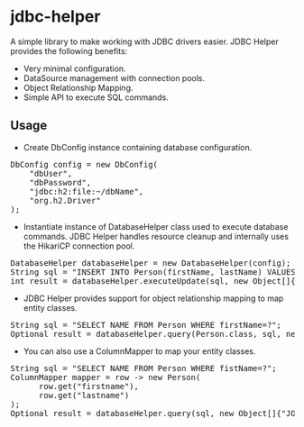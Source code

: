 # jdbc-helper
A simple library to make working with JDBC drivers easier. JDBC Helper provides the following benefits:

- Very minimal configuration.
- DataSource management with connection pools.
- Object Relationship Mapping.
- Simple API to execute SQL commands.

## Usage
- Create DbConfig instance containing database configuration.
<pre>
DbConfig config = new DbConfig(
    "dbUser",
    "dbPassword",
    "jdbc:h2:file:~/dbName",
    "org.h2.Driver"
);
</pre>

- Instantiate instance of DatabaseHelper class used to execute database commands. JDBC Helper handles
resource cleanup and internally uses the HikariCP connection pool.
<pre>
DatabaseHelper databaseHelper = new DatabaseHelper(config);
String sql = "INSERT INTO Person(firstName, lastName) VALUES(?,?)"
int result = databaseHelper.executeUpdate(sql, new Object[]{"John", "Doe"});
</pre>

- JDBC Helper provides support for object relationship mapping to map entity classes.
<pre>
String sql = "SELECT NAME FROM Person WHERE firstName=?";
Optional<Person> result = databaseHelper.query(Person.class, sql, new Object[]{"JOHN"});
</pre>

- You can also use a ColumnMapper to map your entity classes.
<pre>
String sql = "SELECT NAME FROM Person WHERE fistName=?";
ColumnMapper<Person> mapper = row -> new Person(
      row.get("firstname"),
      row.get("lastname")
);
Optional<Person> result = databaseHelper.query(sql, new Object[]{"JOHN"}, mapper);
</pre>

